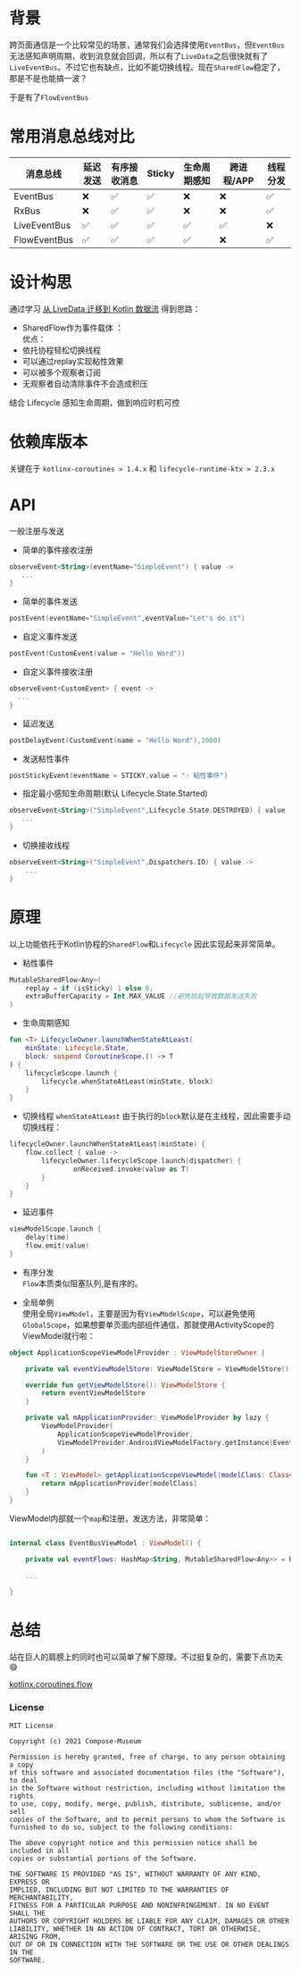 # 背景
跨页面通信是一个比较常见的场景，通常我们会选择使用`EventBus`，但`EventBus`无法感知声明周期，收到消息就会回调，所以有了`LiveData`之后很快就有了`LiveEventBus`。不过它也有缺点，比如不能切换线程。现在`SharedFlow`稳定了，那是不是也能搞一波？  

于是有了`FlowEventBus`

# 常用消息总线对比

消息总线 | 延迟发送 | 有序接收消息 | Sticky | 生命周期感知 | 跨进程/APP | 线程分发
---|---|---|---|---|---|---
EventBus | ❌ | ✅ | ✅ | ❌ | ❌ | ✅
RxBus | ❌ | ✅ | ✅ | ❌ | ❌ | ✅
LiveEventBus | ✅ | ✅ | ✅ | ✅ | ✅ | ❌
FlowEventBus| ✅ | ✅ | ✅ | ✅ |❌| ✅ | 


# 设计构思
通过学习 [从 LiveData 迁移到 Kotlin 数据流](https://mp.weixin.qq.com/s/o61NDIptP94X4HspKwiR2w)  得到思路：
- SharedFlow作为事件载体 ：  
优点：  
-  依托协程轻松切换线程
-  可以通过replay实现粘性效果
-  可以被多个观察者订阅
-  无观察者自动清除事件不会造成积压


结合 Lifecycle 感知生命周期，做到响应时机可控

# 依赖库版本
关键在于 `kotlinx-coroutines > 1.4.x`  和 `lifecycle-runtime-ktx > 2.3.x`
# API
一般注册与发送
- 简单的事件接收注册
```kotlin
observeEvent<String>(eventName="SimpleEvent") { value ->
   ...
}
```
- 简单的事件发送
```kotlin
postEvent(eventName="SimpleEvent",eventValue="Let's do it")
```
- 自定义事件发送
```kotlin
postEvent(CustomEvent(value = "Hello Word"))
```
- 自定义事件接收注册
```kotlin
observeEvent<CustomEvent> { event ->
  ...
}
```
- 延迟发送
```kotlin
postDelayEvent(CustomEvent(name = "Hello Word"),1000)
```
- 发送粘性事件
```kotlin
postStickyEvent(eventName = STICKY,value = "☝ 粘性事件️")
```
- 指定最小感知生命周期(默认 Lifecycle.State.Started)
```kotlin
observeEvent<String>("SimpleEvent",Lifecycle.State.DESTROYED) { value ->
   ...
}
```
- 切换接收线程
```kotlin
observeEvent<String>("SimpleEvent",Dispatchers.IO) { value ->
    ...
}
```
# 原理
 以上功能依托于Kotlin协程的`SharedFlow`和`Lifecycle` 因此实现起来非常简单。 
- 粘性事件
```kotlin
MutableSharedFlow<Any>(
    replay = if (isSticky) 1 else 0,
    extraBufferCapacity = Int.MAX_VALUE //避免挂起导致数据发送失败
)
```
- 生命周期感知
```kotlin
fun <T> LifecycleOwner.launchWhenStateAtLeast(
    minState: Lifecycle.State,
    block: suspend CoroutineScope.() -> T
) {
    lifecycleScope.launch {
        lifecycle.whenStateAtLeast(minState, block)
    }
}
```
- 切换线程
`whenStateAtLeast` 由于执行的`block`默认是在主线程，因此需要手动切换线程：
```kotlin
lifecycleOwner.launchWhenStateAtLeast(minState) {
    flow.collect { value ->
        lifecycleOwner.lifecycleScope.launch(dispatcher) {
                onReceived.invoke(value as T)
        }
    }
}
```
- 延迟事件
```kotlin
viewModelScope.launch {
    delay(time)
    flow.emit(value)
}
```
- 有序分发  
`Flow`本质类似阻塞队列,是有序的。

- 全局单例  
使用全局`ViewModel`，主要是因为有`ViewModelScope`，可以避免使用`GlobalScope`，如果想要单页面内部组件通信，那就使用ActivityScope的ViewModel就行啦：

```kotlin
object ApplicationScopeViewModelProvider : ViewModelStoreOwner {

    private val eventViewModelStore: ViewModelStore = ViewModelStore()

    override fun getViewModelStore(): ViewModelStore {
        return eventViewModelStore
    }

    private val mApplicationProvider: ViewModelProvider by lazy {
        ViewModelProvider(
            ApplicationScopeViewModelProvider,
            ViewModelProvider.AndroidViewModelFactory.getInstance(EventBusInitializer.application)
        )
    }

    fun <T : ViewModel> getApplicationScopeViewModel(modelClass: Class<T>): T {
        return mApplicationProvider[modelClass]
    }
}
```
  
  ViewModel内部就一个`map`和注册，发送方法，非常简单：

```kotlin

internal class EventBusViewModel : ViewModel() {

    private val eventFlows: HashMap<String, MutableSharedFlow<Any>> = HashMap()
   
    ...

}
```
# 总结
站在巨人的肩膀上的同时也可以简单了解下原理。不过挺复杂的，需要下点功夫😄  

[kotlinx.coroutines.flow](https://kotlin.github.io/kotlinx.coroutines/kotlinx-coroutines-core/kotlinx.coroutines.flow/index.html)


### License
```
MIT License

Copyright (c) 2021 Compose-Museum

Permission is hereby granted, free of charge, to any person obtaining a copy
of this software and associated documentation files (the "Software"), to deal
in the Software without restriction, including without limitation the rights
to use, copy, modify, merge, publish, distribute, sublicense, and/or sell
copies of the Software, and to permit persons to whom the Software is
furnished to do so, subject to the following conditions:

The above copyright notice and this permission notice shall be included in all
copies or substantial portions of the Software.

THE SOFTWARE IS PROVIDED "AS IS", WITHOUT WARRANTY OF ANY KIND, EXPRESS OR
IMPLIED, INCLUDING BUT NOT LIMITED TO THE WARRANTIES OF MERCHANTABILITY,
FITNESS FOR A PARTICULAR PURPOSE AND NONINFRINGEMENT. IN NO EVENT SHALL THE
AUTHORS OR COPYRIGHT HOLDERS BE LIABLE FOR ANY CLAIM, DAMAGES OR OTHER
LIABILITY, WHETHER IN AN ACTION OF CONTRACT, TORT OR OTHERWISE, ARISING FROM,
OUT OF OR IN CONNECTION WITH THE SOFTWARE OR THE USE OR OTHER DEALINGS IN THE
SOFTWARE.

```
